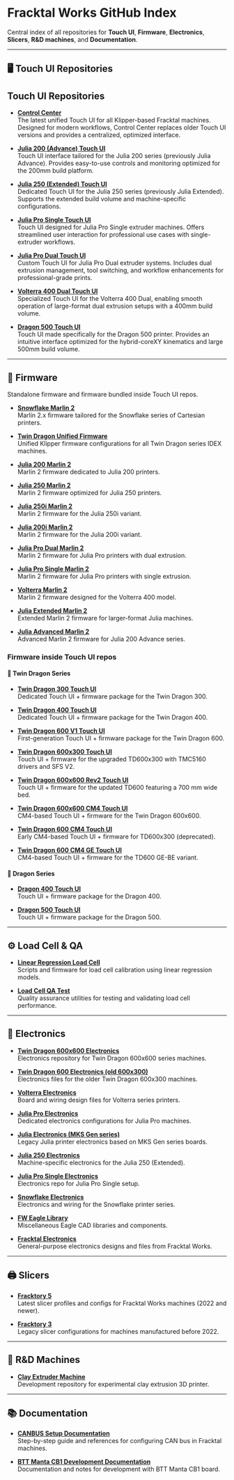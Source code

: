 # Fracktal Works GitHub Index

Central index of all repositories for **Touch UI**, **Firmware**, **Electronics**, **Slicers**, **R&D machines**, and **Documentation**.

---

## 🖥️ Touch UI Repositories
## Touch UI Repositories

- [**Control Center**](https://github.com/FracktalWorks/ControlCenter)  
  The latest unified Touch UI for all Klipper-based Fracktal machines. Designed for modern workflows, Control Center replaces older Touch UI versions and provides a centralized, optimized interface.

- [**Julia 200 (Advance) Touch UI**](https://github.com/FracktalWorks/JuliaAdvanced2022TouchUI)  
  Touch UI interface tailored for the Julia 200 series (previously Julia Advance). Provides easy-to-use controls and monitoring optimized for the 200mm build platform.

- [**Julia 250 (Extended) Touch UI**](https://github.com/FracktalWorks/JuliaExtended2022TouchUI)  
  Dedicated Touch UI for the Julia 250 series (previously Julia Extended). Supports the extended build volume and machine-specific configurations.

- [**Julia Pro Single Touch UI**](https://github.com/FracktalWorks/JuliaProSingle2022TouchUI)  
  Touch UI designed for Julia Pro Single extruder machines. Offers streamlined user interaction for professional use cases with single-extruder workflows.

- [**Julia Pro Dual Touch UI**](https://github.com/FracktalWorks/JuliaProDual2022TouchUI)  
  Custom Touch UI for Julia Pro Dual extruder systems. Includes dual extrusion management, tool switching, and workflow enhancements for professional-grade prints.

- [**Volterra 400 Dual Touch UI**](https://github.com/FracktalWorks/Volterra400Dual2022TouchUI)  
  Specialized Touch UI for the Volterra 400 Dual, enabling smooth operation of large-format dual extrusion setups with a 400mm build volume.

- [**Dragon 500 Touch UI**](https://github.com/FracktalWorks/Dragon500TouchUI)  
  Touch UI made specifically for the Dragon 500 printer. Provides an intuitive interface optimized for the hybrid-coreXY kinematics and large 500mm build volume.

---

## 🚀 Firmware

Standalone firmware and firmware bundled inside Touch UI repos.

- [**Snowflake Marlin 2**](https://github.com/FracktalWorks/Snowflake-Marlin-2)  
  Marlin 2.x firmware tailored for the Snowflake series of Cartesian printers.  

- [**Twin Dragon Unified Firmware**](https://github.com/FracktalWorks/Twin-Dragon-Unified-Firmware)  
  Unified Klipper firmware configurations for all Twin Dragon series IDEX machines.  

- [**Julia 200 Marlin 2**](https://github.com/FracktalWorks/Julia-200-Marlin-2)  
  Marlin 2 firmware dedicated to Julia 200 printers.  

- [**Julia 250 Marlin 2**](https://github.com/FracktalWorks/Julia-250-Marlin-2)  
  Marlin 2 firmware optimized for Julia 250 printers.  

- [**Julia 250i Marlin 2**](https://github.com/FracktalWorks/Julia-250i-Marlin-2)  
  Marlin 2 firmware for the Julia 250i variant.  

- [**Julia 200i Marlin 2**](https://github.com/FracktalWorks/Julia-200i-Marlin-2)  
  Marlin 2 firmware for the Julia 200i variant.  

- [**Julia Pro Dual Marlin 2**](https://github.com/FracktalWorks/Julia-Pro-Dual-Marlin-2)  
  Marlin 2 firmware for Julia Pro printers with dual extrusion.  

- [**Julia Pro Single Marlin 2**](https://github.com/FracktalWorks/Julia-Pro-Single-Marlin-2)  
  Marlin 2 firmware for Julia Pro printers with single extrusion.  

- [**Volterra Marlin 2**](https://github.com/FracktalWorks/Volterra-Marlin-2)  
  Marlin 2 firmware designed for the Volterra 400 model.  

- [**Julia Extended Marlin 2**](https://github.com/FracktalWorks/Julia-Extended-Marlin-2)  
  Extended Marlin 2 firmware for larger-format Julia machines.  

- [**Julia Advanced Marlin 2**](https://github.com/FracktalWorks/Julia-Advanced-Marlin-2)  
  Advanced Marlin 2 firmware for Julia 200 Advance series.  

### Firmware inside Touch UI repos

#### 🔹 Twin Dragon Series
- [**Twin Dragon 300 Touch UI**](https://github.com/FracktalWorks/TwinDragon300TouchUI)  
  Dedicated Touch UI + firmware package for the Twin Dragon 300.  

- [**Twin Dragon 400 Touch UI**](https://github.com/FracktalWorks/TwinDragon400TouchUI)  
  Dedicated Touch UI + firmware package for the Twin Dragon 400.  

- [**Twin Dragon 600 V1 Touch UI**](https://github.com/FracktalWorks/TwinDragon600V1TouchUI)  
  First-generation Touch UI + firmware package for the Twin Dragon 600.  

- [**Twin Dragon 600x300 Touch UI**](https://github.com/FracktalWorks/TwinDragon600x300TouchUI)  
  Touch UI + firmware for the upgraded TD600x300 with TMC5160 drivers and SFS V2.  

- [**Twin Dragon 600x600 Rev2 Touch UI**](https://github.com/FracktalWorks/TwinDragon600x600Rev2TouchUI)  
  Touch UI + firmware for the updated TD600 featuring a 700 mm wide bed.  

- [**Twin Dragon 600x600 CM4 Touch UI**](https://github.com/FracktalWorks/TwinDragon600x600CM4TouchUI)  
  CM4-based Touch UI + firmware for the Twin Dragon 600x600.  

- [**Twin Dragon 600 CM4 Touch UI**](https://github.com/FracktalWorks/TwinDragon600CM4TouchUI)  
  Early CM4-based Touch UI + firmware for TD600x300 (deprecated).  

- [**Twin Dragon 600 CM4 GE Touch UI**](https://github.com/FracktalWorks/TwinDragon600CM4TouchUI_GE)  
  CM4-based Touch UI + firmware for the TD600 GE-BE variant.  

#### 🔹 Dragon Series
- [**Dragon 400 Touch UI**](https://github.com/FracktalWorks/Dragon400TouchUI)  
  Touch UI + firmware package for the Dragon 400.  

- [**Dragon 500 Touch UI**](https://github.com/FracktalWorks/Dragon500TouchUI)  
  Touch UI + firmware package for the Dragon 500.  

---

## ⚙️ Load Cell & QA

- [**Linear Regression Load Cell**](https://github.com/FracktalWorks/LinearRegressionLoadCell)  
  Scripts and firmware for load cell calibration using linear regression models.  

- [**Load Cell QA Test**](https://github.com/FracktalWorks/LoadCell_QA_Test)  
  Quality assurance utilities for testing and validating load cell performance.  

---

## 🔌 Electronics

- [**Twin Dragon 600x600 Electronics**](https://github.com/FracktalWorks/TwinDragon600x600-Electronics)  
  Electronics repository for Twin Dragon 600x600 series machines.  

- [**Twin Dragon 600 Electronics (old 600x300)**](https://github.com/FracktalWorks/TwinDragon600-Electronics)  
  Electronics files for the older Twin Dragon 600x300 machines.  

- [**Volterra Electronics**](https://github.com/FracktalWorks/Volterra-Electronics)  
  Board and wiring design files for Volterra series printers.  

- [**Julia Pro Electronics**](https://github.com/FracktalWorks/Julia-Pro-Electronics)  
  Dedicated electronics configurations for Julia Pro machines.  

- [**Julia Electronics (MKS Gen series)**](https://github.com/FracktalWorks/Julia-Electronics)  
  Legacy Julia printer electronics based on MKS Gen series boards.  

- [**Julia 250 Electronics**](https://github.com/FracktalWorks/Julia-250-Electronics)  
  Machine-specific electronics for the Julia 250 (Extended).  

- [**Julia Pro Single Electronics**](https://github.com/FracktalWorks/JuliaProSingle-Electronics)  
  Electronics repo for Julia Pro Single setup.  

- [**Snowflake Electronics**](https://github.com/FracktalWorks/Snowflake-Electronics)  
  Electronics and wiring for the Snowflake printer series.  

- [**FW Eagle Library**](https://github.com/FracktalWorks/FWEagleLibrary)  
  Miscellaneous Eagle CAD libraries and components.  

- [**Fracktal Electronics**](https://github.com/FracktalWorks/Fracktal-Electronics)  
  General-purpose electronics designs and files from Fracktal Works. 

---

## 🖨️ Slicers

- [**Fracktory 5**](https://github.com/FracktalWorks/Fracktory-5)  
  Latest slicer profiles and configs for Fracktal Works machines (2022 and newer).  

- [**Fracktory 3**](https://github.com/FracktalWorks/Fracktory3)  
  Legacy slicer configurations for machines manufactured before 2022.  

---

## 🧪 R&D Machines

- [**Clay Extruder Machine**](https://github.com/FracktalWorks/ClayExtruderMachine)  
  Development repository for experimental clay extrusion 3D printer.  

---

## 📚 Documentation

- [**CANBUS Setup Documentation**](https://github.com/FracktalWorks/CANBUS-setup-documentation)  
  Step-by-step guide and references for configuring CAN bus in Fracktal machines.  

- [**BTT Manta CB1 Development Documentation**](https://github.com/FracktalWorks/BTT-Manta-CB1-Development-Documentation)  
  Documentation and notes for development with BTT Manta CB1 board.  


